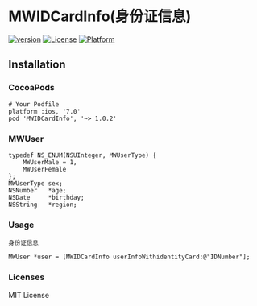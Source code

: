 # MWIDCardInfo(身份证信息)
[![version](https://img.shields.io/cocoapods/v/MWIDCardValidate.svg)](https://img.shields.io/cocoapods/v/MWIDCardValidate.svg)
[![License](https://img.shields.io/cocoapods/l/MWIDCardValidate.svg)](https://github.com/wuchuwuyou/MWVerifyID/blob/master/LICENSE)
[![Platform](https://img.shields.io/cocoapods/p/MWIDCardValidate.svg)](https://img.shields.io/cocoapods/p/MWIDCardValidate.svg)

## Installation
### CocoaPods
	# Your Podfile
	platform :ios, '7.0'
	pod 'MWIDCardInfo', '~> 1.0.2'
	

### MWUser
	typedef NS_ENUM(NSUInteger, MWUserType) {
    	MWUserMale = 1,
    	MWUserFemale
	};
	MWUserType sex;
	NSNumber   *age;
	NSDate     *birthday;
	NSString   *region;
### Usage
`身份证信息`

	MWUser *user = [MWIDCardInfo userInfoWithidentityCard:@"IDNumber"];
	
### Licenses
MIT License
